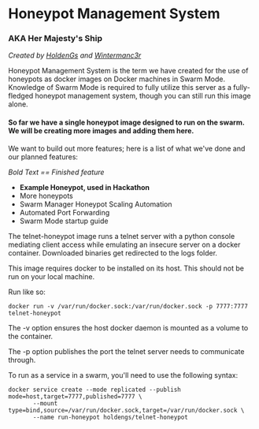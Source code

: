 # Honeypot Management System
### AKA Her Majesty's Ship

*Created by [HoldenGs](https://github.com/HoldenGs/) and [Wintermanc3r](https://github.com/wintermanc3r/)*

Honeypot Management System is the term we have created for the use of honeypots as docker images on Docker machines in Swarm Mode. Knowledge of Swarm Mode is required to fully utilize this server as a fully-fledged honeypot management system, though you can still run this image alone.


#### So far we have a single honeypot image designed to run on the swarm. We will be creating more images and adding them here.

We want to build out more features; here is a list of what we've done and our planned features:

*Bold Text == Finished feature*
* **Example Honeypot, used in Hackathon**
* More honeypots
* Swarm Manager Honeypot Scaling Automation
* Automated Port Forwarding
* Swarm Mode startup guide

The telnet-honeypot image runs a telnet server with a python console mediating client access while emulating an insecure server on a docker container. Downloaded binaries get redirected to the logs folder.



This image requires docker to be installed on its host. This should not be run on your local machine.

Run like so:
~~~~
docker run -v /var/run/docker.sock:/var/run/docker.sock -p 7777:7777 telnet-honeypot
~~~~

The -v option ensures the host docker daemon is mounted as a volume to the container.

The -p option publishes the port the telnet server needs to communicate through.

To run as a service in a swarm, you'll need to use the following syntax:
~~~~
docker service create --mode replicated --publish mode=host,target=7777,published=7777 \
       --mount type=bind,source=/var/run/docker.sock,target=/var/run/docker.sock \
       --name run-honeypot holdengs/telnet-honeypot
~~~~
